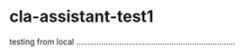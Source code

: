 

# cla-assistant-test1


testing from local ......................................................................
